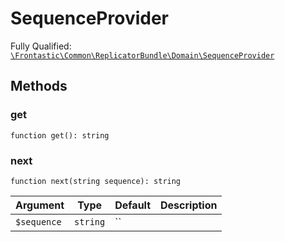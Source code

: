 #  SequenceProvider

Fully Qualified: [`\Frontastic\Common\ReplicatorBundle\Domain\SequenceProvider`](../../../../src/php/ReplicatorBundle/Domain/SequenceProvider.php)




## Methods

### get

`function get(): string`







### next

`function next(string sequence): string`






Argument|Type|Default|Description
--------|----|-------|-----------
`$sequence`|`string`|``|

